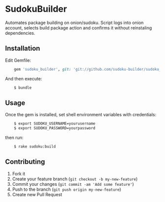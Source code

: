 # SudokuBuilder

Automates package building on onion/sudoku. Script logs into onion account,
selects build package action and confirms it without reinstaling dependencies.

## Installation

Edit Gemfile:

```ruby
	gem 'sudoku_builder', git: 'git://github.com/sudoku-builder/sudoku_builder.git'
```

And then execute:
```bash
    $ bundle
```
## Usage

Once the gem is installed, set shell environment variables with credentials:
```bash
    $ export SUDOKU_USERNAME=yourusername
    $ export SUDOKU_PASSWORD=yourpassword
```
then run:
```bash
    $ rake sudoku:build
```
## Contributing

1. Fork it
2. Create your feature branch (`git checkout -b my-new-feature`)
3. Commit your changes (`git commit -am 'Add some feature'`)
4. Push to the branch (`git push origin my-new-feature`)
5. Create new Pull Request
